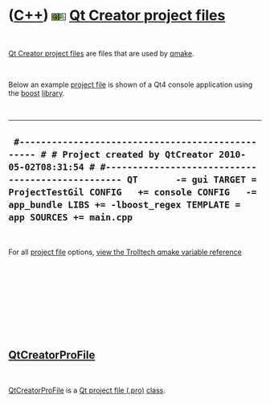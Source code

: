 



 

 

 

 

 

([C++](Cpp.md)) ![Qt](PicQt.png)![Qt Creator](PicQtCreator.png) [Qt Creator project files](CppQtProjectFile.md)
=================================================================================================================

 

[Qt Creator project files](CppQtProjectFile.md) are files that are used
by [qmake](CppQmake.md).

 

Below an example [project file](CppQtProjectFile.md) is shown of a Qt4
console application using the [boost](CppBoost.md)
[library](CppLibrary.md).

 

  -------------------------------------------------------------------------------------------------------------------------------------------------------------------------------------------------------------------------------------------------------------------------------------------------------------
  ` #------------------------------------------------- # # Project created by QtCreator 2010-05-02T08:31:54 # #------------------------------------------------- QT       -= gui TARGET = ProjectTestGil CONFIG   += console CONFIG   -= app_bundle LIBS += -lboost_regex TEMPLATE = app SOURCES += main.cpp`
  -------------------------------------------------------------------------------------------------------------------------------------------------------------------------------------------------------------------------------------------------------------------------------------------------------------

 

For all [project file](CppQtProjectFile.md) options, [view the
Trolltech qmake variable
reference](http://doc.trolltech.com/4.2/qmake-variable-reference.html)

 

 

 

 

 

[QtCreatorProFile](CppQtCreatorProFile.md)
-------------------------------------------

 

[QtCreatorProFile](CppQtCreatorProFile.md) is a [Qt project file
(.pro)](CppQtProjectFile.md) [class](CppClass.md).

 

 

 

 

 





 



